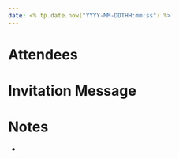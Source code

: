 ```yaml
---
date: <% tp.date.now("YYYY-MM-DDTHH:mm:ss") %>
---
```


# Attendees


# Invitation Message


# Notes
- 


